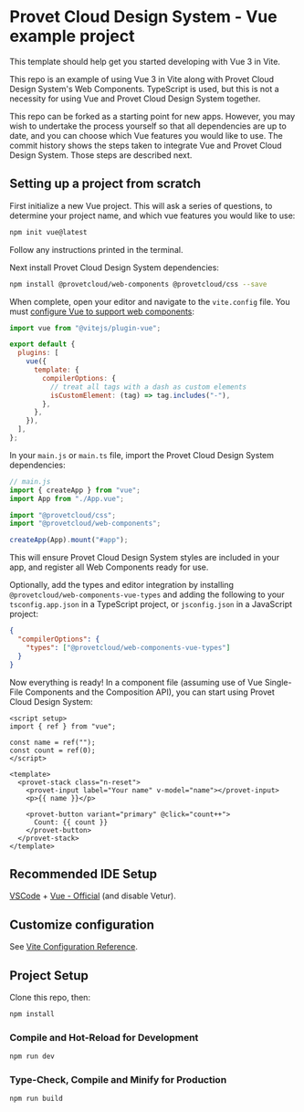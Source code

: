 # Provet Cloud Design System - Vue example project

This template should help get you started developing with Vue 3 in Vite.

This repo is an example of using Vue 3 in Vite along with Provet Cloud Design System's Web Components.
TypeScript is used, but this is not a necessity for using Vue and Provet Cloud Design System together.

This repo can be forked as a starting point for new apps. However, you may wish to undertake the process yourself so that all dependencies are up to date, and you can choose which Vue features you would like to use. The commit history shows the steps taken to integrate Vue and Provet Cloud Design System. Those steps are described next.

## Setting up a project from scratch

First initialize a new Vue project. This will ask a series of questions, to determine your project name, and which vue features you would like to use:

```sh
npm init vue@latest
```

Follow any instructions printed in the terminal.

Next install Provet Cloud Design System dependencies:

```sh
npm install @provetcloud/web-components @provetcloud/css --save
```

When complete, open your editor and navigate to the `vite.config` file. You must [configure Vue to support web components](https://vuejs.org/guide/extras/web-components.html#using-custom-elements-in-vue):

```js
import vue from "@vitejs/plugin-vue";

export default {
  plugins: [
    vue({
      template: {
        compilerOptions: {
          // treat all tags with a dash as custom elements
          isCustomElement: (tag) => tag.includes("-"),
        },
      },
    }),
  ],
};
```

In your `main.js` or `main.ts` file, import the Provet Cloud Design System dependencies:

```js
// main.js
import { createApp } from "vue";
import App from "./App.vue";

import "@provetcloud/css";
import "@provetcloud/web-components";

createApp(App).mount("#app");
```

This will ensure Provet Cloud Design System styles are included in your app, and register all Web Components ready for use.

Optionally, add the types and editor integration by installing `@provetcloud/web-components-vue-types` and adding the following to your `tsconfig.app.json` in a TypeScript project, or `jsconfig.json` in a JavaScript project:

```json
{
  "compilerOptions": {
    "types": ["@provetcloud/web-components-vue-types"]
  }
}
```

Now everything is ready! In a component file (assuming use of Vue Single-File Components and the Composition API), you can start using Provet Cloud Design System:

```vue
<script setup>
import { ref } from "vue";

const name = ref("");
const count = ref(0);
</script>

<template>
  <provet-stack class="n-reset">
    <provet-input label="Your name" v-model="name"></provet-input>
    <p>{{ name }}</p>

    <provet-button variant="primary" @click="count++">
      Count: {{ count }}
    </provet-button>
  </provet-stack>
</template>
```

## Recommended IDE Setup

[VSCode](https://code.visualstudio.com/) + [Vue - Official](https://marketplace.visualstudio.com/items?itemName=Vue.volar) (and disable Vetur).

## Customize configuration

See [Vite Configuration Reference](https://vite.dev/config/).

## Project Setup

Clone this repo, then:

```sh
npm install
```

### Compile and Hot-Reload for Development

```sh
npm run dev
```

### Type-Check, Compile and Minify for Production

```sh
npm run build
```
